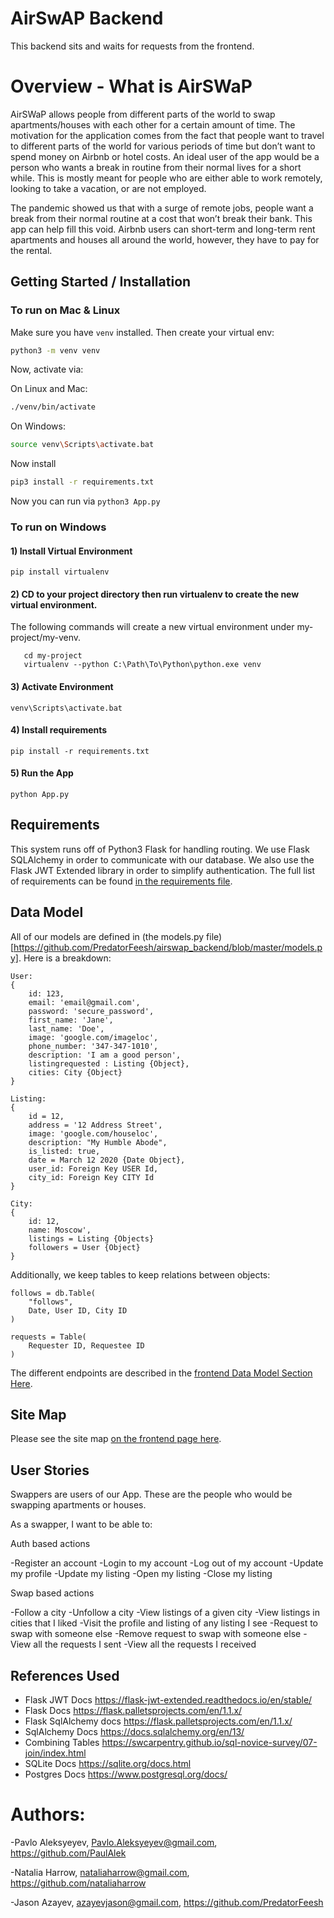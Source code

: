 # AirSwAP Backend

This backend sits and waits for requests from the frontend.

# Overview - What is AirSWaP

AirSWaP allows people from different parts of the world to swap apartments/houses with each other for a certain amount of time. The motivation for the application comes from the fact that people want to travel to different parts of the world for various periods of time but don’t want to spend money on Airbnb or hotel costs. An ideal user of the app would be a person who wants a break in routine from their normal lives for a short while. This is mostly meant for people who are either able to work remotely, looking to take a vacation, or are not employed.

The pandemic showed us that with a surge of remote jobs, people want a break from their normal routine at a cost that won’t break their bank. This app can help fill this void. Airbnb users can short-term and long-term rent apartments and houses all around the world, however, they have to pay for the rental.

## Getting Started / Installation

### To run on Mac & Linux

Make sure you have `venv` installed. Then create your virtual env:

```bash
python3 -m venv venv
```

Now, activate via:

On Linux and Mac:
```bash
./venv/bin/activate
```

On Windows:
```bash
source venv\Scripts\activate.bat
```

Now install

```bash
pip3 install -r requirements.txt
```

Now you can run via `python3 App.py`

### To run on Windows
#### 1) Install Virtual Environment 
```pip install virtualenv```

#### 2) CD to your project directory then run virtualenv to create the new virtual environment.
The following commands will create a new virtual environment under my-project/my-venv.
```
   cd my-project
   virtualenv --python C:\Path\To\Python\python.exe venv
```

#### 3) Activate Environment
`venv\Scripts\activate.bat`

#### 4) Install requirements
`pip install -r requirements.txt`

#### 5) Run the App
`python App.py`


## Requirements

This system runs off of Python3 Flask for handling routing. We use Flask SQLAlchemy in order to communicate with our database. We also use the Flask JWT Extended library in order to simplify authentication. The full list of requirements can be found [in the requirements file](https://github.com/PredatorFeesh/airswap_backend/blob/master/requirements.txt).

## Data Model

All of our models are defined in (the models.py file)[https://github.com/PredatorFeesh/airswap_backend/blob/master/models.py]. Here is a breakdown:

```
User:
{
    id: 123,
    email: 'email@gmail.com',
    password: 'secure_password',
    first_name: 'Jane',
    last_name: 'Doe',
    image: 'google.com/imageloc',
    phone_number: '347-347-1010',
    description: 'I am a good person',
    listingrequested : Listing {Object},
    cities: City {Object}
}

Listing:
{
    id = 12,
    address = '12 Address Street',
    image: 'google.com/houseloc',
    description: "My Humble Abode",
    is_listed: true,
    date = March 12 2020 {Date Object},
    user_id: Foreign Key USER Id,
    city_id: Foreign Key CITY Id
}

City: 
{
    id: 12,
    name: Moscow',
    listings = Listing {Objects}
    followers = User {Object}
}
```

Additionally, we keep tables to keep relations between objects:
```
follows = db.Table(
    "follows",
    Date, User ID, City ID
)

requests = Table(
    Requester ID, Requestee ID
)
```

The different endpoints are described in the [frontend Data Model Section Here](https://github.com/PredatorFeesh/airswap_frontend/blob/master/README.md#data-model).

## Site Map

Please see the site map [on the frontend page here](https://github.com/PredatorFeesh/airswap_frontend/blob/master/README.md#sitemap).

## User Stories 

Swappers are users of our App. These are the people who would be swapping apartments or houses.

As a swapper, I want to be able to:

Auth based actions

 -Register an account
 -Login to my account
 -Log out of my account
 -Update my profile
 -Update my listing
 -Open my listing
 -Close my listing

Swap based actions

 -Follow a city
 -Unfollow a city
 -View listings of a given city
 -View listings in cities that I liked
 -Visit the profile and listing of any listing I see
 -Request to swap with someone else
 -Remove request to swap with someone else
 -View all the requests I sent
 -View all the requests I received

## References Used

- Flask JWT Docs https://flask-jwt-extended.readthedocs.io/en/stable/
- Flask Docs https://flask.palletsprojects.com/en/1.1.x/
- Flask SqlAlchemy docs https://flask.palletsprojects.com/en/1.1.x/
- SqlAlchemy Docs https://docs.sqlalchemy.org/en/13/
- Combining Tables https://swcarpentry.github.io/sql-novice-survey/07-join/index.html
- SQLite Docs https://sqlite.org/docs.html
- Postgres Docs https://www.postgresql.org/docs/

# Authors:

 -Pavlo Aleksyeyev, Pavlo.Aleksyeyev@gmail.com, https://github.com/PaulAlek
 
 -Natalia Harrow, nataliaharrow@gmail.com, https://github.com/nataliaharrow
 
 -Jason Azayev, azayevjason@gmail.com, https://github.com/PredatorFeesh
 




